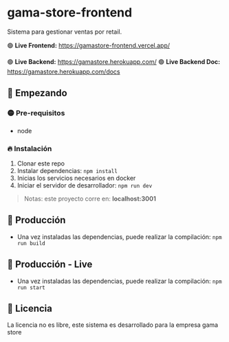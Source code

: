 # gama-store-frontend

Sistema para gestionar ventas por retail.

🟢 **Live Frontend:** https://gamastore-frontend.vercel.app/

🟢 **Live Backend:** https://gamastore.herokuapp.com/
🟢 **Live Backend Doc:** https://gamastore.herokuapp.com/docs

## 🚀 Empezando

### 🟡 Pre-requisitos

- node

### 🔥 Instalación

1. Clonar este repo
2. Instalar dependencias: `npm install`
3. Inicias los servicios necesarios en docker
4. Iniciar el servidor de desarrollador: `npm run dev`

> Notas: este proyecto corre en: **localhost:3001**

## 🚀 Producción

- Una vez instaladas las dependencias, puede realizar la compilación: `npm run build`

## 🚀 Producción - Live

- Una vez instaladas las dependencias, puede realizar la compilación: `npm run start`

## 📘 Licencia

La licencia no es libre, este sistema es desarrollado para la empresa gama store
